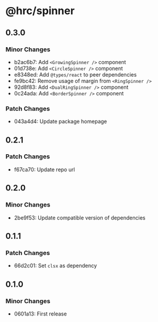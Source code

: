 # @hrc/spinner

## 0.3.0

### Minor Changes

- b2ac6b7: Add `<GrowingSpinner />` component
- 01d738e: Add `<CircleSpinner />` component
- e8348ed: Add `@types/react` to peer dependencies
- fe9bc42: Remove usage of margin from `<RingSpinner />`
- 92d8f83: Add `<DualRingSpinner />` component
- 0c24ada: Add `<BorderSpinner />` component

### Patch Changes

- 043a4d4: Update package homepage

## 0.2.1

### Patch Changes

- f67ca70: Update repo url

## 0.2.0

### Minor Changes

- 2be9f53: Update compatible version of dependencies

## 0.1.1

### Patch Changes

- 66d2c01: Set `clsx` as dependency

## 0.1.0

### Minor Changes

- 0601a13: First release
